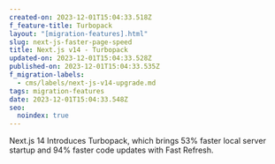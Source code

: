 ```yaml
---
created-on: 2023-12-01T15:04:33.518Z
f_feature-title: Turbopack
layout: "[migration-features].html"
slug: next-js-faster-page-speed
title: Next.js v14 - Turbopack
updated-on: 2023-12-01T15:04:33.528Z
published-on: 2023-12-01T15:04:33.535Z
f_migration-labels:
  - cms/labels/next-js-v14-upgrade.md
tags: migration-features
date: 2023-12-01T15:04:33.548Z
seo:
  noindex: true
---
```

Next.js 14 Introduces Turbopack, which brings 53% faster local server startup and 94% faster code updates with Fast Refresh.